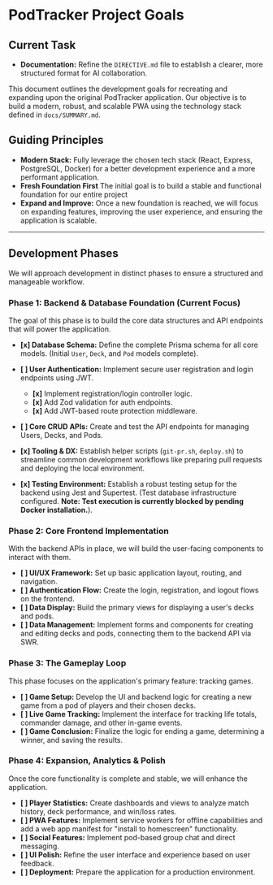 # PodTracker Project Goals

## Current Task

- **Documentation:** Refine the `DIRECTIVE.md` file to establish a clearer, more structured format for AI collaboration.

This document outlines the development goals for recreating and expanding upon the original PodTracker application. Our objective is to build a modern, robust, and scalable PWA using the technology stack defined in `docs/SUMMARY.md`.

## Guiding Principles

- **Modern Stack:** Fully leverage the chosen tech stack (React, Express, PostgreSQL, Docker) for a better development experience and a more performant application.
- **Fresh Foundation First** The initial goal is to build a stable and functional foundation for our entire project
- **Expand and Improve:** Once a new foundation is reached, we will focus on expanding features, improving the user experience, and ensuring the application is scalable.

---

## Development Phases

We will approach development in distinct phases to ensure a structured and manageable workflow.

### Phase 1: Backend & Database Foundation (Current Focus)

The goal of this phase is to build the core data structures and API endpoints that will power the application.
- **[x] Database Schema:** Define the complete Prisma schema for all core models. (Initial `User`, `Deck`, and `Pod` models complete).

- **[ ] User Authentication:** Implement secure user registration and login endpoints using JWT.
  - **[x]** Implement registration/login controller logic.
  - **[x]** Add Zod validation for auth endpoints.
  - **[x]** Add JWT-based route protection middleware.
- **[ ] Core CRUD APIs:** Create and test the API endpoints for managing Users, Decks, and Pods.
- **[x] Tooling & DX:** Establish helper scripts (`git-pr.sh`, `deploy.sh`) to streamline common development workflows like preparing pull requests and deploying the local environment.
- **[x] Testing Environment:** Establish a robust testing setup for the backend using Jest and Supertest. (Test database infrastructure configured. **Note: Test execution is currently blocked by pending Docker installation.**).

### Phase 2: Core Frontend Implementation

With the backend APIs in place, we will build the user-facing components to interact with them.

- **[ ] UI/UX Framework:** Set up basic application layout, routing, and navigation.
- **[ ] Authentication Flow:** Create the login, registration, and logout flows on the frontend.
- **[ ] Data Display:** Build the primary views for displaying a user's decks and pods.
- **[ ] Data Management:** Implement forms and components for creating and editing decks and pods, connecting them to the backend API via SWR.

### Phase 3: The Gameplay Loop

This phase focuses on the application's primary feature: tracking games.

- **[ ] Game Setup:** Develop the UI and backend logic for creating a new game from a pod of players and their chosen decks.
- **[ ] Live Game Tracking:** Implement the interface for tracking life totals, commander damage, and other in-game events.
- **[ ] Game Conclusion:** Finalize the logic for ending a game, determining a winner, and saving the results.

### Phase 4: Expansion, Analytics & Polish

Once the core functionality is complete and stable, we will enhance the application.

- **[ ] Player Statistics:** Create dashboards and views to analyze match history, deck performance, and win/loss rates.
- **[ ] PWA Features:** Implement service workers for offline capabilities and add a web app manifest for "install to homescreen" functionality.
- **[ ] Social Features:** Implement pod-based group chat and direct messaging.
- **[ ] UI Polish:** Refine the user interface and experience based on user feedback.
- **[ ] Deployment:** Prepare the application for a production environment.
